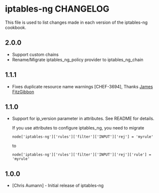 iptables-ng CHANGELOG
=====================

This file is used to list changes made in each version of the iptables-ng cookbook.

2.0.0
-----

- Support custom chains
- Rename/Migrate iptables\_ng\_policy provider to iptables\_ng\_chain

1.1.1
-----

- Fixes duplicate resource name warnings [CHEF-3694], Thanks [James FitzGibbon](http://github.com/jf647)

1.1.0
-----

- Support for ip\_version parameter in attributes. See README for details.

  If you use attributes to configure iptables\_ng, you need to migrate

  ```node['iptables-ng']['rules']['filter']['INPUT']['rej'] = 'myrule'```

  to

  ```node['iptables-ng']['rules']['filter']['INPUT']['rej']['rule'] = 'myrule'```


1.0.0
-----
- [Chris Aumann] - Initial release of iptables-ng
